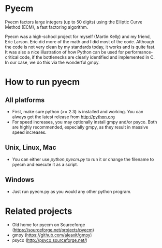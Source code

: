 # Pyecm
Pyecm factors large integers (up to 50 digits) using the Elliptic Curve Method
(ECM), a fast factoring algorithm.

Pyecm was a high-school project for myself (Martin Kelly) and my friend, Eric
Larson. Eric did more of the math and I did most of the code. Although the code
is not very clean by my standards today, it works and is quite fast. It was also
a nice illustration of how Python can be used for performance-critical code, if
the bottlenecks are clearly identified and implemented in C. In our case, we do
this via the wonderful gmpy.

# How to run pyecm

## All platforms
- First, make sure python (>= 2.3) is installed and working. You can always get
the latest release from http://python.org
- For speed increases, you may optionally install gmpy and/or psyco. Both are
highly recommended, especially gmpy, as they result in massive speed increases.

## Unix, Linux, Mac
- You can either use *python pyecm.py* to run it or change the filename to pyecm
and execute it as a script.

## Windows
- Just run pyecm.py as you would any other python program.

# Related projects
- Old home for pyecm on Sourceforge (https://sourceforge.net/projects/pyecm)
- gmpy (https://github.com/aleaxit/gmpy)
- psyco (http://psyco.sourceforge.net/)
